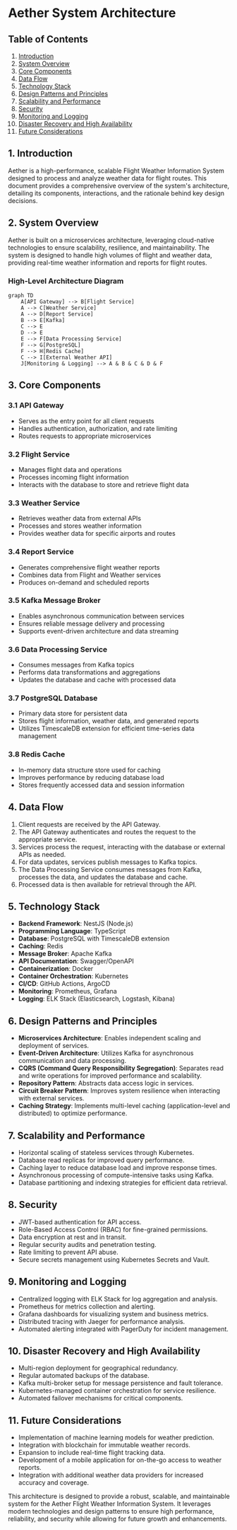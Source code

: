 # Aether System Architecture

## Table of Contents

1. [Introduction](#introduction)
2. [System Overview](#system-overview)
3. [Core Components](#core-components)
4. [Data Flow](#data-flow)
5. [Technology Stack](#technology-stack)
6. [Design Patterns and Principles](#design-patterns-and-principles)
7. [Scalability and Performance](#scalability-and-performance)
8. [Security](#security)
9. [Monitoring and Logging](#monitoring-and-logging)
10. [Disaster Recovery and High Availability](#disaster-recovery-and-high-availability)
11. [Future Considerations](#future-considerations)

## 1. Introduction

Aether is a high-performance, scalable Flight Weather Information System designed to process and analyze weather data for flight routes. This document provides a comprehensive overview of the system's architecture, detailing its components, interactions, and the rationale behind key design decisions.

## 2. System Overview

Aether is built on a microservices architecture, leveraging cloud-native technologies to ensure scalability, resilience, and maintainability. The system is designed to handle high volumes of flight and weather data, providing real-time weather information and reports for flight routes.

### High-Level Architecture Diagram

```mermaid
graph TD
    A[API Gateway] --> B[Flight Service]
    A --> C[Weather Service]
    A --> D[Report Service]
    B --> E[Kafka]
    C --> E
    D --> E
    E --> F[Data Processing Service]
    F --> G[PostgreSQL]
    F --> H[Redis Cache]
    C --> I[External Weather API]
    J[Monitoring & Logging] --> A & B & C & D & F
```

## 3. Core Components

### 3.1 API Gateway
- Serves as the entry point for all client requests
- Handles authentication, authorization, and rate limiting
- Routes requests to appropriate microservices

### 3.2 Flight Service
- Manages flight data and operations
- Processes incoming flight information
- Interacts with the database to store and retrieve flight data

### 3.3 Weather Service
- Retrieves weather data from external APIs
- Processes and stores weather information
- Provides weather data for specific airports and routes

### 3.4 Report Service
- Generates comprehensive flight weather reports
- Combines data from Flight and Weather services
- Produces on-demand and scheduled reports

### 3.5 Kafka Message Broker
- Enables asynchronous communication between services
- Ensures reliable message delivery and processing
- Supports event-driven architecture and data streaming

### 3.6 Data Processing Service
- Consumes messages from Kafka topics
- Performs data transformations and aggregations
- Updates the database and cache with processed data

### 3.7 PostgreSQL Database
- Primary data store for persistent data
- Stores flight information, weather data, and generated reports
- Utilizes TimescaleDB extension for efficient time-series data management

### 3.8 Redis Cache
- In-memory data structure store used for caching
- Improves performance by reducing database load
- Stores frequently accessed data and session information

## 4. Data Flow

1. Client requests are received by the API Gateway.
2. The API Gateway authenticates and routes the request to the appropriate service.
3. Services process the request, interacting with the database or external APIs as needed.
4. For data updates, services publish messages to Kafka topics.
5. The Data Processing Service consumes messages from Kafka, processes the data, and updates the database and cache.
6. Processed data is then available for retrieval through the API.

## 5. Technology Stack

- **Backend Framework**: NestJS (Node.js)
- **Programming Language**: TypeScript
- **Database**: PostgreSQL with TimescaleDB extension
- **Caching**: Redis
- **Message Broker**: Apache Kafka
- **API Documentation**: Swagger/OpenAPI
- **Containerization**: Docker
- **Container Orchestration**: Kubernetes
- **CI/CD**: GitHub Actions, ArgoCD
- **Monitoring**: Prometheus, Grafana
- **Logging**: ELK Stack (Elasticsearch, Logstash, Kibana)

## 6. Design Patterns and Principles

- **Microservices Architecture**: Enables independent scaling and deployment of services.
- **Event-Driven Architecture**: Utilizes Kafka for asynchronous communication and data processing.
- **CQRS (Command Query Responsibility Segregation)**: Separates read and write operations for improved performance and scalability.
- **Repository Pattern**: Abstracts data access logic in services.
- **Circuit Breaker Pattern**: Improves system resilience when interacting with external services.
- **Caching Strategy**: Implements multi-level caching (application-level and distributed) to optimize performance.

## 7. Scalability and Performance

- Horizontal scaling of stateless services through Kubernetes.
- Database read replicas for improved query performance.
- Caching layer to reduce database load and improve response times.
- Asynchronous processing of compute-intensive tasks using Kafka.
- Database partitioning and indexing strategies for efficient data retrieval.

## 8. Security

- JWT-based authentication for API access.
- Role-Based Access Control (RBAC) for fine-grained permissions.
- Data encryption at rest and in transit.
- Regular security audits and penetration testing.
- Rate limiting to prevent API abuse.
- Secure secrets management using Kubernetes Secrets and Vault.

## 9. Monitoring and Logging

- Centralized logging with ELK Stack for log aggregation and analysis.
- Prometheus for metrics collection and alerting.
- Grafana dashboards for visualizing system and business metrics.
- Distributed tracing with Jaeger for performance analysis.
- Automated alerting integrated with PagerDuty for incident management.

## 10. Disaster Recovery and High Availability

- Multi-region deployment for geographical redundancy.
- Regular automated backups of the database.
- Kafka multi-broker setup for message persistence and fault tolerance.
- Kubernetes-managed container orchestration for service resilience.
- Automated failover mechanisms for critical components.

## 11. Future Considerations

- Implementation of machine learning models for weather prediction.
- Integration with blockchain for immutable weather records.
- Expansion to include real-time flight tracking data.
- Development of a mobile application for on-the-go access to weather reports.
- Integration with additional weather data providers for increased accuracy and coverage.

This architecture is designed to provide a robust, scalable, and maintainable system for the Aether Flight Weather Information System. It leverages modern technologies and design patterns to ensure high performance, reliability, and security while allowing for future growth and enhancements.
```